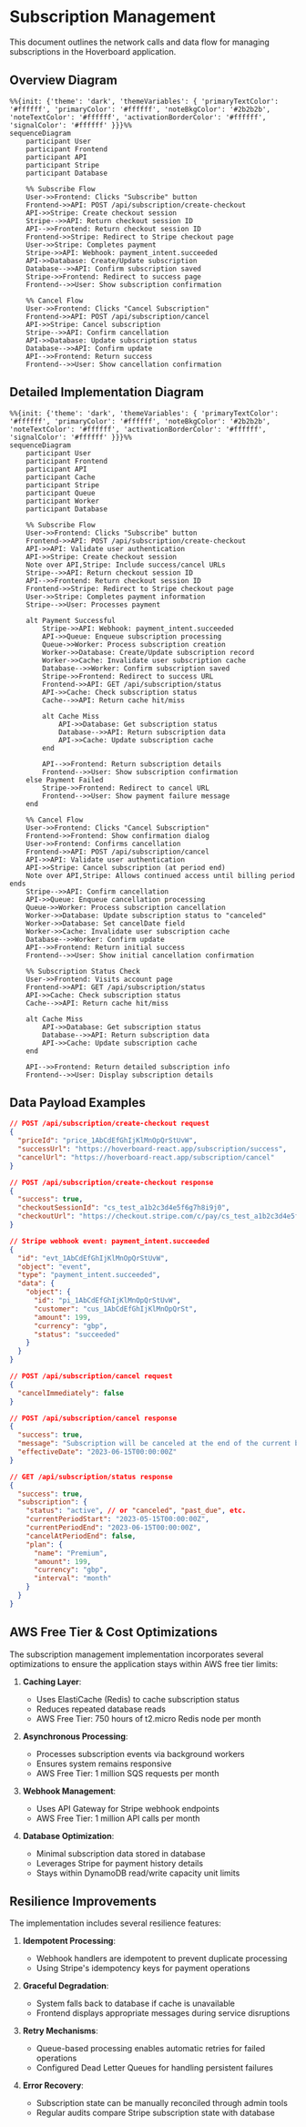 # Subscription Management

This document outlines the network calls and data flow for managing subscriptions in the Hoverboard application.

## Overview Diagram

```mermaid
%%{init: {'theme': 'dark', 'themeVariables': { 'primaryTextColor': '#ffffff', 'primaryColor': '#ffffff', 'noteBkgColor': '#2b2b2b', 'noteTextColor': '#ffffff', 'activationBorderColor': '#ffffff', 'signalColor': '#ffffff' }}}%%
sequenceDiagram
    participant User
    participant Frontend
    participant API
    participant Stripe
    participant Database

    %% Subscribe Flow
    User->>Frontend: Clicks "Subscribe" button
    Frontend->>API: POST /api/subscription/create-checkout
    API->>Stripe: Create checkout session
    Stripe-->>API: Return checkout session ID
    API-->>Frontend: Return checkout session ID
    Frontend->>Stripe: Redirect to Stripe checkout page
    User->>Stripe: Completes payment
    Stripe->>API: Webhook: payment_intent.succeeded
    API->>Database: Create/Update subscription
    Database-->>API: Confirm subscription saved
    Stripe->>Frontend: Redirect to success page
    Frontend-->>User: Show subscription confirmation

    %% Cancel Flow
    User->>Frontend: Clicks "Cancel Subscription"
    Frontend->>API: POST /api/subscription/cancel
    API->>Stripe: Cancel subscription
    Stripe-->>API: Confirm cancellation
    API->>Database: Update subscription status
    Database-->>API: Confirm update
    API-->>Frontend: Return success
    Frontend-->>User: Show cancellation confirmation
```

## Detailed Implementation Diagram

```mermaid
%%{init: {'theme': 'dark', 'themeVariables': { 'primaryTextColor': '#ffffff', 'primaryColor': '#ffffff', 'noteBkgColor': '#2b2b2b', 'noteTextColor': '#ffffff', 'activationBorderColor': '#ffffff', 'signalColor': '#ffffff' }}}%%
sequenceDiagram
    participant User
    participant Frontend
    participant API
    participant Cache
    participant Stripe
    participant Queue
    participant Worker
    participant Database

    %% Subscribe Flow
    User->>Frontend: Clicks "Subscribe" button
    Frontend->>API: POST /api/subscription/create-checkout
    API->>API: Validate user authentication
    API->>Stripe: Create checkout session
    Note over API,Stripe: Include success/cancel URLs
    Stripe-->>API: Return checkout session ID
    API-->>Frontend: Return checkout session ID
    Frontend->>Stripe: Redirect to Stripe checkout page
    User->>Stripe: Completes payment information
    Stripe-->>User: Processes payment
    
    alt Payment Successful
        Stripe->>API: Webhook: payment_intent.succeeded
        API->>Queue: Enqueue subscription processing
        Queue->>Worker: Process subscription creation
        Worker->>Database: Create/Update subscription record
        Worker->>Cache: Invalidate user subscription cache
        Database-->>Worker: Confirm subscription saved
        Stripe->>Frontend: Redirect to success URL
        Frontend->>API: GET /api/subscription/status
        API->>Cache: Check subscription status
        Cache-->>API: Return cache hit/miss
        
        alt Cache Miss
            API->>Database: Get subscription status
            Database-->>API: Return subscription data
            API->>Cache: Update subscription cache
        end
        
        API-->>Frontend: Return subscription details
        Frontend-->>User: Show subscription confirmation
    else Payment Failed
        Stripe->>Frontend: Redirect to cancel URL
        Frontend-->>User: Show payment failure message
    end

    %% Cancel Flow
    User->>Frontend: Clicks "Cancel Subscription"
    Frontend->>Frontend: Show confirmation dialog
    User->>Frontend: Confirms cancellation
    Frontend->>API: POST /api/subscription/cancel
    API->>API: Validate user authentication
    API->>Stripe: Cancel subscription (at period end)
    Note over API,Stripe: Allows continued access until billing period ends
    Stripe-->>API: Confirm cancellation
    API->>Queue: Enqueue cancellation processing
    Queue->>Worker: Process subscription cancellation
    Worker->>Database: Update subscription status to "canceled"
    Worker->>Database: Set cancelDate field
    Worker->>Cache: Invalidate user subscription cache
    Database-->>Worker: Confirm update
    API-->>Frontend: Return initial success
    Frontend-->>User: Show initial cancellation confirmation
    
    %% Subscription Status Check
    User->>Frontend: Visits account page
    Frontend->>API: GET /api/subscription/status
    API->>Cache: Check subscription status
    Cache-->>API: Return cache hit/miss
    
    alt Cache Miss
        API->>Database: Get subscription status
        Database-->>API: Return subscription data
        API->>Cache: Update subscription cache
    end
    
    API-->>Frontend: Return detailed subscription info
    Frontend-->>User: Display subscription details
```

## Data Payload Examples

```json
// POST /api/subscription/create-checkout request
{
  "priceId": "price_1AbCdEfGhIjKlMnOpQrStUvW",
  "successUrl": "https://hoverboard-react.app/subscription/success",
  "cancelUrl": "https://hoverboard-react.app/subscription/cancel"
}

// POST /api/subscription/create-checkout response
{
  "success": true,
  "checkoutSessionId": "cs_test_a1b2c3d4e5f6g7h8i9j0",
  "checkoutUrl": "https://checkout.stripe.com/c/pay/cs_test_a1b2c3d4e5f6g7h8i9j0"
}

// Stripe webhook event: payment_intent.succeeded
{
  "id": "evt_1AbCdEfGhIjKlMnOpQrStUvW",
  "object": "event",
  "type": "payment_intent.succeeded",
  "data": {
    "object": {
      "id": "pi_1AbCdEfGhIjKlMnOpQrStUvW",
      "customer": "cus_1AbCdEfGhIjKlMnOpQrSt",
      "amount": 199,
      "currency": "gbp",
      "status": "succeeded"
    }
  }
}

// POST /api/subscription/cancel request
{
  "cancelImmediately": false
}

// POST /api/subscription/cancel response
{
  "success": true,
  "message": "Subscription will be canceled at the end of the current billing period",
  "effectiveDate": "2023-06-15T00:00:00Z"
}

// GET /api/subscription/status response
{
  "success": true,
  "subscription": {
    "status": "active", // or "canceled", "past_due", etc.
    "currentPeriodStart": "2023-05-15T00:00:00Z",
    "currentPeriodEnd": "2023-06-15T00:00:00Z",
    "cancelAtPeriodEnd": false,
    "plan": {
      "name": "Premium",
      "amount": 199,
      "currency": "gbp",
      "interval": "month"
    }
  }
}
```

## AWS Free Tier & Cost Optimizations

The subscription management implementation incorporates several optimizations to ensure the application stays within AWS free tier limits:

1. **Caching Layer**:
   - Uses ElastiCache (Redis) to cache subscription status
   - Reduces repeated database reads
   - AWS Free Tier: 750 hours of t2.micro Redis node per month

2. **Asynchronous Processing**:
   - Processes subscription events via background workers
   - Ensures system remains responsive
   - AWS Free Tier: 1 million SQS requests per month

3. **Webhook Management**:
   - Uses API Gateway for Stripe webhook endpoints
   - AWS Free Tier: 1 million API calls per month

4. **Database Optimization**:
   - Minimal subscription data stored in database
   - Leverages Stripe for payment history details
   - Stays within DynamoDB read/write capacity unit limits

## Resilience Improvements

The implementation includes several resilience features:

1. **Idempotent Processing**:
   - Webhook handlers are idempotent to prevent duplicate processing
   - Using Stripe's idempotency keys for payment operations

2. **Graceful Degradation**:
   - System falls back to database if cache is unavailable
   - Frontend displays appropriate messages during service disruptions

3. **Retry Mechanisms**:
   - Queue-based processing enables automatic retries for failed operations
   - Configured Dead Letter Queues for handling persistent failures

4. **Error Recovery**:
   - Subscription state can be manually reconciled through admin tools
   - Regular audits compare Stripe subscription state with database
``` 